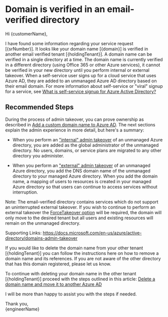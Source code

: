 <properties
	pageTitle="Email Verified No Takeover Customer Ready Content"
	description="Domain is verified in an email-verified directory"
	infoBubbleText=""
	service="microsoft.activedirectory"
	resource=""
	authors="bernawy"
	displayOrder="2"
	articleId="Tenant_Unverified_Domain_Email_Verified_No_Takeover"
	diagnosticScenario="EmailVerifiedNoTakeover"
	selfHelpType="diagnostics"
	supportTopicIds=""
	resourceTags=""
	productPesIds=""
	cloudEnvironments="public"
/>
# Domain is verified in an email-verified directory
Hi {customerName},

I have found some information regarding your service request [{srNumber}]. It looks like your domain name [{domain}] is verified in another email verified tenant [{holdingTenant}]. A domain name can be verified in a single directory at a time. The domain name is currently verified in a different directory (using Office 365 or other Azure services), it cannot be verified in your new directory until you perform internal or external takeover. 
When a self-service user signs up for a cloud service that uses Azure AD, they are added to an unmanaged Azure AD directory based on their email domain. For more information about self-service or "viral" signup for a service, see [What is self-service signup for Azure Active Directory?](https://docs.microsoft.com/en-us/azure/active-directory/active-directory-self-service-signup) 

## Recommended Steps

During the process of admin takeover, you can prove ownership as described in [Add a custom domain name to Azure AD](https://docs.microsoft.com/en-us/azure/active-directory/add-custom-domain). The next sections explain the admin experience in more detail, but here's a summary: 
- When you perform an ["internal" admin takeover](https://docs.microsoft.com/en-us/azure/active-directory/domains-admin-takeover#internal-admin-takeover) of an unmanaged Azure directory, you are added as the global administrator of the unmanaged directory. No users, domains, or service plans are migrated to any other directory you administer.

-	When you perform an ["external" admin takeover](https://docs.microsoft.com/en-us/azure/active-directory/domains-admin-takeover#external-admin-takeover) of an unmanaged Azure directory, you add the DNS domain name of the unmanaged directory to your managed Azure directory. When you add the domain name, a mapping of users to resources is created in your managed Azure directory so that users can continue to access services without interruption.

Note: The email-verified directory contains services which do not support an uninterrupted external takeover. If you wish to continue to perform an external takeover the [ForceTakeover option](https://docs.microsoft.com/en-us/azure/active-directory/domains-admin-takeover#azure-ad-powershell-cmdlets-for-the-forcetakeover-option) will be required, the domain will only move to the desired tenant but all users and existing resources will remain on the unmanaged directory. 

Supporting Links: https://docs.microsoft.com/en-us/azure/active-directory/domains-admin-takeover

If you would like to delete the domain name from your other tenant [{holdingTenant}] you can follow the instructions here on how to remove a domain name and its references. If you are not aware of the other directory that has this domain registered, please let us know.

To continue with deleting your domain name in the other tenant [{holdingTenant}] proceed with the steps outlined in this article: [Delete a domain name and move it to another Azure AD](https://docs.microsoft.com/en-us/azure/active-directory/active-directory-domains-manage-azure-portal)

I will be more than happy to assist you with the steps if needed.


Thank you,<br>
{engineerName}
